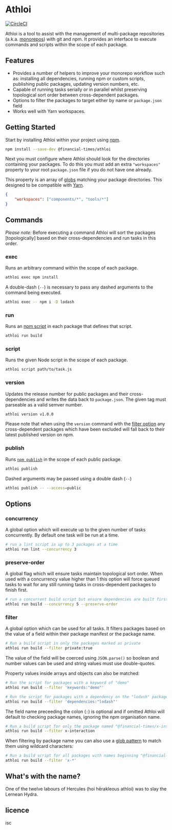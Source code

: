 # Athloi

[![CircleCI](https://circleci.com/gh/Financial-Times/athloi/tree/main.svg?style=svg)](https://circleci.com/gh/Financial-Times/athloi/tree/main)

Athloi is a tool to assist with the management of multi-package repositories (a.k.a. [monorepos]) with git and npm. It provides an interface to execute commands and scripts within the scope of each package.

[monorepos]: https://github.com/babel/babel/blob/master/doc/design/monorepo.md

## Features

-   Provides a number of helpers to improve your monorepo workflow such as: installing all dependencies, running npm or custom scripts, publishing public packages, updating version numbers, etc.
-   Capable of running tasks serially or in parallel whilst preserving topological sort order between cross-dependent packages.
-   Options to filter the packages to target either by name or `package.json` field
-   Works well with Yarn workspaces.

## Getting Started

Start by installing Athloi within your project using [npm].

```sh
npm install --save-dev @financial-times/athloi
```

[npm]: https://www.npmjs.com/

Next you must configure where Athloi should look for the directories containing your packages. To do this you must add an extra `"workspaces"` property to your root `package.json` file if you do not have one already.

This property is an array of [globs] matching your package directories. This designed to be compatible with [Yarn].

```json
{
	"workspaces": ["components/*", "tools/*"]
}
```

[globs]: https://en.wikipedia.org/wiki/Glob_(programming)
[lerna]: https://lernajs.io/
[yarn]: https://yarnpkg.com/en/

## Commands

_Please note:_ Before executing a command Athloi will sort the packages [topologically] based on their cross-dependencies and run tasks in this order.

### exec

Runs an arbitrary command within the scope of each package.

```sh
athloi exec npm install
```

A double-dash (`--`) is necessary to pass any dashed arguments to the command being executed.

```sh
athloi exec -- npm i -D lodash
```

### run

Runs an [npm script] in each package that defines that script.

```sh
athloi run build
```

[npm script]: https://docs.npmjs.com/misc/scripts

### script

Runs the given Node script in the scope of each package.

```sh
athloi script path/to/task.js
```

### version

Updates the release number for public packages and their cross-dependencies and writes the data back to `package.json`. The given tag must parseable as a valid semver number.

```sh
athloi version v1.0.0
```

Please note that when using the `version` command with the [filter option](#filter) any cross-dependent packages which have been excluded will fall back to their latest published version on npm.

### publish

Runs [`npm publish`][npm-publish] in the scope of each public package.

```sh
athloi publish
```

Dashed arguments may be passed using a double dash (`--`)

```sh
athloi publish -- --access=public
```

[npm-publish]: https://docs.npmjs.com/cli/publish

## Options

### concurrency

A global option which will execute up to the given number of tasks concurrently. By default one task will be run at a time.

```sh
# run a lint script in up to 3 packages at a time
athloi run lint --concurrency 3
```

### preserve-order

A global flag which will ensure tasks maintain topological sort order. When used with a concurrency value higher than 1 this option will force queued tasks to wait for any still running tasks in cross-dependent packages to finish first.

```sh
# run a concurrent build script but ensure dependencies are built first
athloi run build --concurrency 5 --preserve-order
```

### filter

A global option which can be used for all tasks. It filters packages based on the value of a field within their package manifest or the package name.

```sh
# Run a build script in only the packages marked as private
athloi run build --filter private:true
```

The value of the field will be coerced using `JSON.parse()` so boolean and number values can be used and string values must use double-quotes.

Property values inside arrays and objects can also be matched:

```sh
# Run the script for packages with a keyword of "demo"
athloi run build --filter 'keywords:"demo"'

# Run the script for packages with a dependency on the "lodash" package
athloi run build --filter 'dependencies:"lodash"'
```

The field name preceeding the colon (`:`) is optional and if omitted Athloi will default to checking package names, ignoring the npm organisation name.

```sh
# Run a build script for only the package named "@financial-times/x-interaction"
athloi run build --filter x-interaction
```

When filtering by package name you can also use a [glob pattern] to match them using wildcard characters:

```sh
# Run a build script for all packages with names beginning "@financial-times/x-"
athloi run build --filter 'x-*'
```

[glob pattern]: https://en.wikipedia.org/wiki/Glob_(programming)

## What's with the name?

One of the twelve labours of Hercules (hoi hērakleous athloi) was to slay the Lernean Hydra.

## licence

isc

